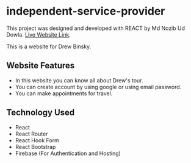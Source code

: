 # independent-service-provider

This project was designed and developed with REACT by Md Nozib Ud Dowla.
 [Live Website Link](https://independent-service-prov-d7a3a.web.app/).

This is a website for Drew Binsky.

## Website Features

* In this website you can know all about Drew's tour.
* You can create account by using google or using email password.
* You can make appointments for travel.


## Technology Used
* React
* React Router
* React Hook Form
* React Bootstrap
* Firebase (For Authentication and Hosting)
